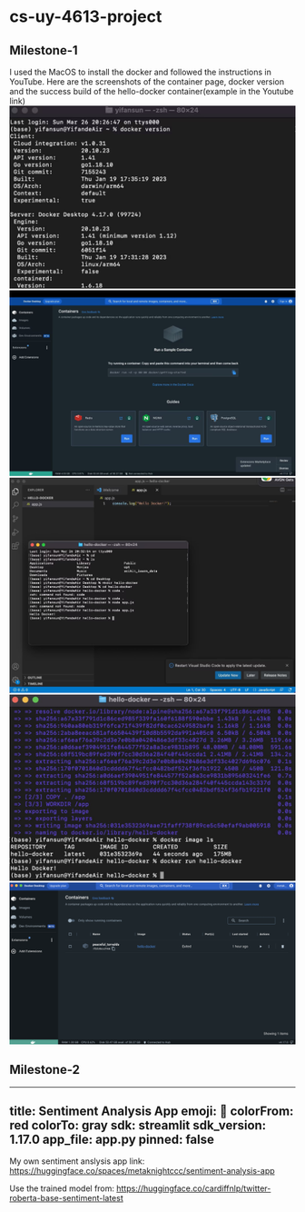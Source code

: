 # cs-uy-4613-project
## Milestone-1
I used the MacOS to install the docker and followed the instructions in YouTube. Here are the screenshots of the container page, docker version and the success build of the hello-docker container(example in the Youtube link)
![p1](./img/1.png)
![p2](./img/2.png)
![p3](./img/3.png)
![p4](./img/4.png)
![p5](./img/5.png)

## Milestone-2

---
title: Sentiment Analysis App
emoji: 🐠
colorFrom: red
colorTo: gray
sdk: streamlit
sdk_version: 1.17.0
app_file: app.py
pinned: false
---


My own sentiment anslysis app link: https://huggingface.co/spaces/metaknightccc/sentiment-analysis-app


Use the trained model from: https://huggingface.co/cardiffnlp/twitter-roberta-base-sentiment-latest